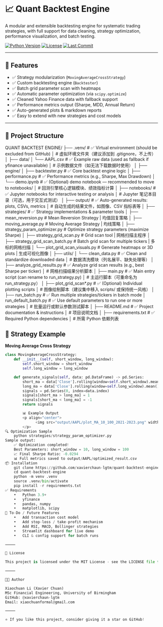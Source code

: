 # 📈 Quant Backtest Engine

A modular and extensible backtesting engine for systematic trading strategies, with full support for data cleaning, strategy optimization, performance visualization, and batch testing.

[![Python Version](https://img.shields.io/badge/python-3.9%2B-blue)](https://www.python.org/)
[![License](https://img.shields.io/github/license/xavierchaun-lgtm/quant-backtest-engine)](LICENSE)
[![Last Commit](https://img.shields.io/github/last-commit/xavierchaun-lgtm/quant-backtest-engine)](https://github.com/xavierchaun-lgtm/quant-backtest-engine)

---

## 🚀 Features

- ✅ Strategy modularization (`MovingAverageCrossStrategy`)
- ✅ Custom backtesting engine (`Backtester`)
- ✅ Batch grid parameter scan with heatmaps
- ✅ Automatic parameter optimization (via `scipy.optimize`)
- ✅ Cleaned Yahoo Finance data with fallback support
- ✅ Performance metrics output (Sharpe, MDD, Annual Return)
- ✅ Auto-generated plots & markdown reports
- ✅ Easy to extend with new strategies and cost models

---

## 📂 Project Structure
QUANT BACKTEST ENGINE/
├── .venv/                        # ✅ Virtual environment (should be excluded from GitHub)
│                                # 虚拟环境文件夹（建议添加到 .gitignore，不上传）
│
├── data/
│   └── AAPL.csv                  # ✅ Example raw data (used as fallback if yfinance unavailable)
│                                # 示例数据文件（如无法下载数据时使用）
│
├── engine/
│   ├── backtester.py            # ✅ Core backtest engine logic
│   ├── performance.py           # ✅ Performance metrics (e.g., Sharpe, Max Drawdown)
│   └── demo.ipynb               # ✅ (Optional) demo notebook — recommended to move to notebooks/
│                                # 回测引擎核心逻辑模块、绩效指标计算
│
├── notebooks/                   # ✅ Jupyter notebooks for interactive testing or analysis
│                                # Jupyter 笔记本目录（可选，用于交互式测试）
│
├── output/                      # ✅ Auto-generated results: plots, CSVs, metrics
│                                # 自动生成的结果文件，如图像、CSV 指标表等
│
├── strategies/                  # ✅ Strategy implementations & parameter tools
│   ├── mean_reversion.py        #   Mean Reversion Strategy | 均值回复策略
│   ├── moving_average.py        #   Moving Average Strategy | 均线策略
│   ├── strategy_param_optimizer.py   #   Optimize strategy parameters (maximize Sharpe)
│   ├── strategy_grid_scan.py         #   Grid scan tool | 网格扫描主程序
│   ├── strategy_grid_scan_batch.py   #   Batch grid scan for multiple tickers | 多标的网格扫描
│   └── plot_grid_scan_visuals.py     #   Generate heatmaps or 3D plots | 生成可视化图像
│
├── utils/
│   └── clean_data.py            # ✅ Clean and standardize downloaded data
│                                # 数据清洗模块（列名展平、缺失处理等）
│
├── analyze_grid_results.py      # ✅ Analyze grid scan results (e.g., best Sharpe per ticker)
│                                # 网格扫描结果分析脚本
│
├── main.py                      # ✅ Main entry script (can rename to run_strategy.py)
│                                # 主运行脚本（可重命名为 run_strategy.py）
│
├── plot_grid_scan*.py           # ✅ (Optional) Individual plotting scripts
│                                # 图像绘制脚本（建议集中移入 scripts/ 或保持统一风格）
│
├── run_batch.py                 # ✅ Run multiple strategies/tickers in batch mode
│   run_default_batch.py         # ✅ Use default parameters to run one or more strategies
│                                # 批量运行或默认参数测试脚本
│
├── README.md                    # ✅ Project documentation & instructions
│                                # 项目说明文档
│
├── requirements.txt             # ✅ Required Python dependencies
│                                # 所需 Python 依赖列表
## 🧠 Strategy Example

**Moving Average Cross Strategy**

```python
class MovingAverageCrossStrategy:
    def __init__(self, short_window, long_window):
        self.short_window = short_window
        self.long_window = long_window

    def generate_signals(self, data: pd.DataFrame) -> pd.Series:
        short_ma = data['Close'].rolling(window=self.short_window).mean()
        long_ma = data['Close'].rolling(window=self.long_window).mean()
        signals = pd.Series(0, index=data.index)
        signals[short_ma > long_ma] = 1
        signals[short_ma < long_ma] = -1
        return signals

        📊 Example Output
        <p align="center">
              <img src="output/AAPL/plot_MA_10_100_2021-2023.png" width="600"/>
        </p>
🔍 Optimization Sample
    python strategies/strategy_param_optimizer.py
Sample output:
    ✅ Optimization completed!
    Best Parameters: short_window = 10, long_window = 100
    📈 Final Sharpe Ratio: -0.0294
    📊 Full metrics saved to output/AAPL/optimized_result.csv
📦 Installation
    git clone https://github.com/xavierchaun-lgtm/quant-backtest-engine.git
    cd quant-backtest-engine
    python -m venv .venv
    source .venv/bin/activate
    pip install -r requirements.txt
✅ Requirements
	•	Python 3.9+
	•	yfinance
	•	pandas, numpy
	•	matplotlib, scipy
📌 To-Do / Future Features
	•	Add transaction cost model
	•	Add stop-loss / take-profit mechanism
	•	Add RSI, MACD, Bollinger strategies
	•	Streamlit dashboard for live demo
	•	CLI & config support for batch runs

⸻

📄 License

This project is licensed under the MIT License - see the LICENSE file for details.

⸻

👨‍💻 Author

Xiaochuan Li (Xavier Chuan)
MSc Financial Engineering, University of Birmingham
GitHub: @xavierchaun-lgtm
Email: xiaochuanformal@gmail.com

⸻

⭐ If you like this project, consider giving it a star on GitHub!